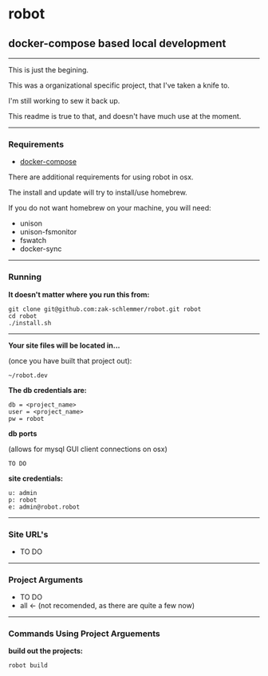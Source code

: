 # robot #
## docker-compose based local development ##

-----------------

This is just the begining.

This was a organizational specific project, that I've taken a knife to.

I'm still working to sew it back up.

This readme is true to that, and doesn't have much use at the moment.

----------------

### Requirements ###

* [docker-compose](https://docs.docker.com/compose/)

There are additional requirements for using robot in osx.

The install and update will try to install/use homebrew.

If you do not want homebrew on your machine, you will need:

* unison
* unison-fsmonitor
* fswatch
* docker-sync

----------------

### Running ###
**It doesn't matter where you run this from:**
```
git clone git@github.com:zak-schlemmer/robot.git robot
cd robot
./install.sh
```
-----------------

**Your site files will be located in...**

(once you have built that project out):
```
~/robot.dev
```

**The db credentials are:**
```
db = <project_name>
user = <project_name>
pw = robot
```
**db ports**

(allows for mysql GUI client connections on osx)
```
TO DO
```

**site credentials:**
```
u: admin
p: robot
e: admin@robot.robot
```

----------------

### Site URL's ###

* TO DO

----------------

### Project Arguments ###

* TO DO
* all <- (not recomended, as there are quite a few now)

-----------------

### Commands Using Project Arguements ###

**build out the projects:**

```
robot build 
```

